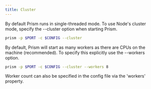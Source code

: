 ```yaml
---
title: Cluster
---
```


By default Prism runs in single-threaded mode. To use Node's cluster mode, specify the --cluster option when starting Prism.

```sh
prism -p $PORT -c $CONFIG --cluster
```

By default, Prism will start as many workers as there are CPUs on the machine (recommended). To specify this explicitly use the --workers option.

```sh
prism -p $PORT -c $CONFIG --cluster --workers 8
```

Worker count can also be specified in the config file via the 'workers' property.
